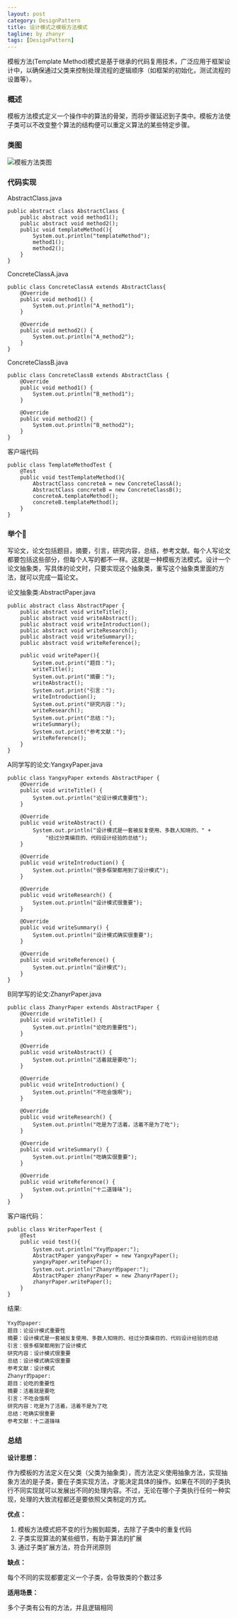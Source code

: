 ```yaml
---
layout: post
category: DesignPattern
title: 设计模式之模板方法模式
tagline: by zhanyr
tags: [DesignPattern]
---
```


模板方法(Template Method)模式是基于继承的代码复用技术，广泛应用于框架设计中，以确保通过父类来控制处理流程的逻辑顺序（如框架的初始化，测试流程的设置等）。

<!--more-->

### 概述
	
模板方法模式定义一个操作中的算法的骨架，而将步骤延迟到子类中。模板方法使子类可以不改变整个算法的结构便可以重定义算法的某些特定步骤。

### 类图

![模板方法类图](https://github.com/zhanyr/zhanyr.github.io/raw/master/_images/TemplateMethod.png)

### 代码实现

AbstractClass.java

	public abstract class AbstractClass {
		public abstract void method1();
		public abstract void method2();
		public void templateMethod(){
			System.out.println("templateMethod");
			method1();
			method2();
    	}
	}

ConcreteClassA.java

	public class ConcreteClassA extends AbstractClass{
		@Override
		public void method1() {
			System.out.println("A_method1");
		}

		@Override
		public void method2() {
			System.out.println("A_method2");
		}
	}
	
ConcreteClassB.java

	public class ConcreteClassB extends AbstractClass {
		@Override
		public void method1() {
			System.out.println("B_method1");
		}

		@Override
		public void method2() {
			System.out.println("B_method2");
		}
	}
	
客户端代码

	public class TemplateMethodTest {
		@Test
		public void testTemplateMethod(){
			AbstractClass concreteA = new ConcreteClassA();
			AbstractClass concreteB = new ConcreteClassB();
			concreteA.templateMethod();
			concreteB.templateMethod();
		}
	}

### 举个🌰

写论文，论文包括题目，摘要，引言，研究内容，总结，参考文献。每个人写论文都要包括这些部分，但每个人写的都不一样。这就是一种模板方法模式。设计一个论文抽象类，写具体的论文时，只要实现这个抽象类，重写这个抽象类里面的方法，就可以完成一篇论文。

论文抽象类:AbstractPaper.java

	public abstract class AbstractPaper {
		public abstract void writeTitle();
		public abstract void writeAbstract();
		public abstract void writeIntroduction();
		public abstract void writeResearch();
		public abstract void writeSummary();
		public abstract void writeReference();

		public void writePaper(){
			System.out.print("题目：");
			writeTitle();
			System.out.print("摘要：");
			writeAbstract();
			System.out.print("引言：");
			writeIntroduction();
			System.out.print("研究内容：");
			writeResearch();
			System.out.print("总结：");
			writeSummary();
			System.out.print("参考文献：");
			writeReference();
		}
	}
	
A同学写的论文:YangxyPaper.java

	public class YangxyPaper extends AbstractPaper {
    	@Override
    	public void writeTitle() {
			System.out.println("论设计模式重要性");
    	}

    	@Override
    	public void writeAbstract() {
			System.out.println("设计模式是一套被反复使用、多数人知晓的、" +
                "经过分类编目的、代码设计经验的总结");
    	}

    	@Override
    	public void writeIntroduction() {
			System.out.println("很多框架都用到了设计模式");
    	}

    	@Override
    	public void writeResearch() {
			System.out.println("设计模式很重要");
    	}

    	@Override
    	public void writeSummary() {
			System.out.println("设计模式确实很重要");
    	}

    	@Override
    	public void writeReference() {
			System.out.println("设计模式");
    	}
	}

B同学写的论文:ZhanyrPaper.java

	public class ZhanyrPaper extends AbstractPaper {
    	@Override
    	public void writeTitle() {
			System.out.println("论吃的重要性");
    	}

    	@Override
    	public void writeAbstract() {
			System.out.println("活着就是要吃");
    	}

    	@Override
    	public void writeIntroduction() {
			System.out.println("不吃会饿啊");
    	}

    	@Override
    	public void writeResearch() {
			System.out.println("吃是为了活着，活着不是为了吃");
    	}

    	@Override
    	public void writeSummary() {
			System.out.println("吃确实很重要");
    	}

    	@Override
    	public void writeReference() {
			System.out.println("十二道锋味");
    	}
	}
	
客户端代码：

	public class WriterPaperTest {
    	@Test
		public void test(){
			System.out.println("Yxy的paper:");
			AbstractPaper yangxyPaper = new YangxyPaper();
			yangxyPaper.writePaper();
			System.out.println("Zhanyr的paper:");
			AbstractPaper zhanyrPaper = new ZhanyrPaper();
			zhanyrPaper.writePaper();
		}
	}
	
结果:

	Yxy的paper:
	题目：论设计模式重要性
	摘要：设计模式是一套被反复使用、多数人知晓的、经过分类编目的、代码设计经验的总结
	引言：很多框架都用到了设计模式
	研究内容：设计模式很重要
	总结：设计模式确实很重要
	参考文献：设计模式
	Zhanyr的paper:
	题目：论吃的重要性
	摘要：活着就是要吃
	引言：不吃会饿啊
	研究内容：吃是为了活着，活着不是为了吃
	总结：吃确实很重要
	参考文献：十二道锋味
	
### 总结

**设计思想：**

作为模板的方法定义在父类（父类为抽象类），而方法定义使用抽象方法，实现抽象方法的是子类，要在子类实现方法，才能决定具体的操作。如果在不同的子类执行不同实现就可以发展出不同的处理内容。不过，无论在哪个子类执行任何一种实现，处理的大致流程都还是要依照父类制定的方式。

**优点：**

1. 模板方法模式把不变的行为搬到超类，去除了子类中的重复代码
2. 子类实现算法的某些细节，有助于算法的扩展
3. 通过子类扩展方法，符合开闭原则

**缺点：**

每个不同的实现都要定义一个子类，会导致类的个数过多

**适用场景：**

多个子类有公有的方法，并且逻辑相同

